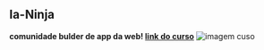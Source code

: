 ## Ia-Ninja
**comunidade bulder de app da web! [link do curso](https://hotmart.com/pt-br/marketplace/produtos/n8n-na-pratica-do-zero-a-criacao-de-um-exercito-de-agentes/S101896205J)**
![imagem cuso ](https://static-media.hotmart.com/RPihVLrikOvc1OM1XgrgQoWktYY=/140x140/smart/filters:format(webp):background_color(white)/hotmart/product_contents/1f61d295-83bf-414f-ae1d-816cc1bc1930/543687897_18529913890026811_7803773789856421059_n.jpg?w=920)
